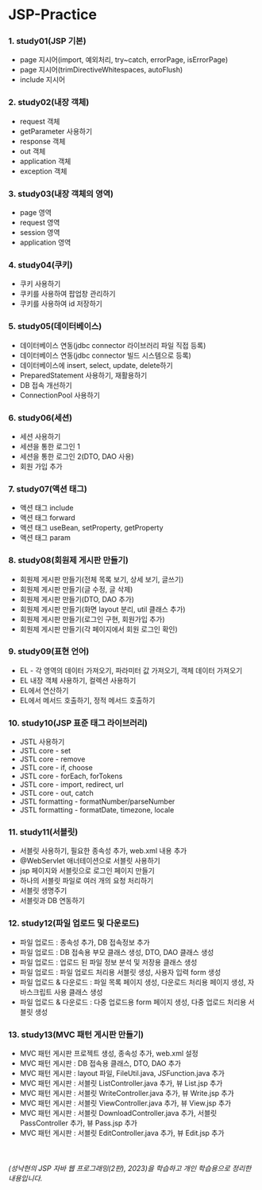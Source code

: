 # JSP-Practice

### 1. study01(JSP 기본)
* page 지시어(import, 예외처리, try~catch, errorPage, isErrorPage)
* page 지시어(trimDirectiveWhitespaces, autoFlush)
* include 지시어


### 2. study02(내장 객체)
* request 객체
* getParameter 사용하기
* response 객체
* out 객체
* application 객체
* exception 객체


### 3. study03(내장 객체의 영역)
* page 영역
* request 영역
* session 영역
* application 영역


### 4. study04(쿠키)
* 쿠키 사용하기
* 쿠키를 사용하여 팝업창 관리하기
* 쿠키를 사용하여 id 저장하기


### 5. study05(데이터베이스)
* 데이터베이스 연동(jdbc connector 라이브러리 파일 직접 등록)
* 데이터베이스 연동(jdbc connector 빌드 시스템으로 등록)
* 데이터베이스에 insert, select, update, delete하기
* PreparedStatement 사용하기, 재활용하기
* DB 접속 개선하기
* ConnectionPool 사용하기


### 6. study06(세션)
* 세션 사용하기
* 세션을 통한 로그인 1
* 세션을 통한 로그인 2(DTO, DAO 사용)
* 회원 가입 추가


### 7. study07(액션 태그)
* 액션 태그 include
* 액션 태그 forward
* 액션 태그 useBean, setProperty, getProperty
* 액션 태그 param


### 8. study08(회원제 게시판 만들기)
* 회원제 게시판 만들기(전체 목록 보기, 상세 보기, 글쓰기)
* 회원제 게시판 만들기(글 수정, 글 삭제)
* 회원제 게시판 만들기(DTO, DAO 추가)
* 회원제 게시판 만들기(화면 layout 분리, util 클래스 추가)
* 회원제 게시판 만들기(로그인 구현, 회원가입 추가)
* 회원제 게시판 만들기(각 페이지에서 회원 로그인 확인)


### 9. study09(표현 언어)
* EL - 각 영역의 데이터 가져오기, 파라미터 값 가져오기, 객체 데이터 가져오기
* EL 내장 객체 사용하기, 컬렉션 사용하기
* EL에서 연산하기
* EL에서 메서드 호출하기, 정적 메서드 호출하기


### 10. study10(JSP 표준 태그 라이브러리)
* JSTL 사용하기
* JSTL core - set
* JSTL core - remove
* JSTL core - if, choose
* JSTL core - forEach, forTokens
* JSTL core - import, redirect, url
* JSTL core - out, catch
* JSTL formatting - formatNumber/parseNumber
* JSTL formatting - formatDate, timezone, locale


### 11. study11(서블릿)
* 서블릿 사용하기, 필요한 종속성 추가, web.xml 내용 추가
* @WebServlet 애너테이션으로 서블릿 사용하기
* jsp 페이지와 서블릿으로 로그인 페이지 만들기
* 하나의 서블릿 파일로 여러 개의 요청 처리하기
* 서블릿 생명주기
* 서블릿과 DB 연동하기


### 12. study12(파일 업로드 및 다운로드)
* 파일 업로드 : 종속성 추가, DB 접속정보 추가
* 파일 업로드 : DB 접속용 부모 클래스 생성, DTO, DAO 클래스 생성
* 파일 업로드 : 업로드 된 파일 정보 분석 및 저장용 클래스 생성
* 파일 업로드 : 파일 업로드 처리용 서블릿 생성, 사용자 입력 form 생성
* 파일 업로드 & 다운로드 : 파일 목록 페이지 생성, 다운로드 처리용 페이지 생성, 자바스크립트 사용 클래스 생성
* 파일 업로드 & 다운로드 : 다중 업로드용 form 페이지 생성, 다중 업로드 처리용 서블릿 생성


### 13. study13(MVC 패턴 게시판 만들기)
* MVC 패턴 게시판 프로젝트 생성, 종속성 추가, web.xml 설정
* MVC 패턴 게시판 : DB 접속용 클래스, DTO, DAO 추가
* MVC 패턴 게시판 : layout 파일, FileUtil.java, JSFunction.java 추가
* MVC 패턴 게시판 : 서블릿 ListController.java 추가, 뷰 List.jsp 추가
* MVC 패턴 게시판 : 서블릿 WriteController.java 추가, 뷰 Write.jsp 추가
* MVC 패턴 게시판 : 서블릿 ViewController.java 추가, 뷰 View.jsp 추가
* MVC 패턴 게시판 : 서블릿 DownloadController.java 추가, 서블릿 PassController 추가, 뷰 Pass.jsp 추가
* MVC 패턴 게시판 : 서블릿 EditController.java 추가, 뷰 Edit.jsp 추가
<br>

###### (성낙현의 JSP 자바 웹 프로그래밍(2판), 2023)을 학습하고 개인 학습용으로 정리한 내용입니다.
